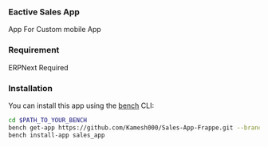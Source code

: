 ### Eactive Sales App

App For Custom mobile App

### Requirement

ERPNext Required

### Installation

You can install this app using the [bench](https://github.com/frappe/bench) CLI:

```bash
cd $PATH_TO_YOUR_BENCH
bench get-app https://github.com/Kamesh000/Sales-App-Frappe.git --branch develop
bench install-app sales_app
```
